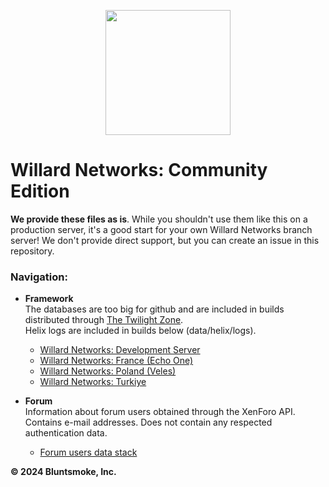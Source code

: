 <p align="center">
  <img src="https://i.imgur.com/2sBHXrS.png" height="200" width="auto">
</p>

# Willard Networks: Community Edition
**We provide these files as is**. While you shouldn't use them like this on a production server, it's a good start for your own Willard Networks branch server! We don't provide direct support, but you can create an issue in this repository.

### Navigation:
* **Framework**\
The databases are too big for github and are included in builds distributed through [The Twilight Zone](https://wnsrc.plymouth.thetwilightzone.ru/).\
Helix logs are included in builds below (data/helix/logs).


  * [Willard Networks: Development Server](https://github.com/lifestorm/wnsrc/tree/wn-dev)
  * [Willard Networks: France (Echo One)](https://github.com/lifestorm/wnsrc/tree/wn-fr)
  * [Willard Networks: Poland (Veles)](https://github.com/lifestorm/wnsrc/tree/wn-pl)
  * [Willard Networks: Turkiye](https://github.com/lifestorm/wnsrc/tree/wn-tr)
* **Forum**\
Information about forum users obtained through the XenForo API.\
Contains e-mail addresses. Does not contain any respected authentication data.
  * [Forum users data stack](https://github.com/lifestorm/wnsrc/tree/forum)

**© 2024 Bluntsmoke, Inc.**
